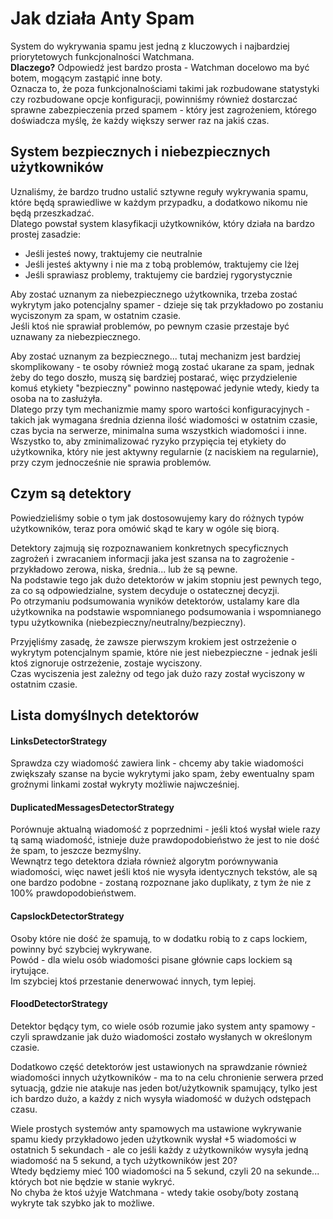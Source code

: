 # Jak działa Anty Spam

System do wykrywania spamu jest jedną z kluczowych i najbardziej priorytetowych funkcjonalności Watchmana.  
**Dlaczego?** Odpowiedź jest bardzo prosta - Watchman docelowo ma być botem, mogącym zastąpić inne boty.  
Oznacza to, że poza funkcjonalnościami takimi jak rozbudowane statystyki czy rozbudowane opcje konfiguracji, powinniśmy również dostarczać sprawne zabezpieczenia przed spamem - który jest zagrożeniem, którego doświadcza myślę, że każdy większy serwer raz na jakiś czas.

## System bezpiecznych i niebezpiecznych użytkowników

Uznaliśmy, że bardzo trudno ustalić sztywne reguły wykrywania spamu, które będą sprawiedliwe w każdym przypadku, a dodatkowo nikomu nie będą przeszkadzać.  
Dlatego powstał system klasyfikacji użytkowników, który działa na bardzo prostej zasadzie:

- Jeśli jesteś nowy, traktujemy cie neutralnie
- Jeśli jesteś aktywny i nie ma z tobą problemów, traktujemy cie lżej
- Jeśli sprawiasz problemy, traktujemy cie bardziej rygorystycznie

Aby zostać uznanym za niebezpiecznego użytkownika, trzeba zostać wykrytym jako potencjalny spamer - dzieje się tak przykładowo po zostaniu wyciszonym za spam, w ostatnim czasie.  
Jeśli ktoś nie sprawiał problemów, po pewnym czasie przestaje być uznawany za niebezpiecznego.

Aby zostać uznanym za bezpiecznego... tutaj mechanizm jest bardziej skomplikowany - te osoby również mogą zostać ukarane za spam, jednak żeby do tego doszło, muszą się bardziej postarać, więc przydzielenie komuś etykiety "bezpieczny" powinno następować jedynie wtedy, kiedy ta osoba na to zasłużyła.  
Dlatego przy tym mechanizmie mamy sporo wartości konfiguracyjnych - takich jak wymagana średnia dzienna ilość wiadomości w ostatnim czasie, czas bycia na serwerze, minimalna suma wszystkich wiadomości i inne.  
Wszystko to, aby zminimalizować ryzyko przypięcia tej etykiety do użytkownika, który nie jest aktywny regularnie (z naciskiem na regularnie), przy czym jednocześnie nie sprawia problemów.

## Czym są detektory

Powiedzieliśmy sobie o tym jak dostosowujemy kary do różnych typów użytkowników, teraz pora omówić skąd te kary w ogóle się biorą.

Detektory zajmują się rozpoznawaniem konkretnych specyficznych zagrożeń i zwracaniem informacji jaka jest szansa na to zagrożenie - przykładowo zerowa, niska, średnia... lub że są pewne.  
Na podstawie tego jak dużo detektorów w jakim stopniu jest pewnych tego, za co są odpowiedzialne, system decyduje o ostatecznej decyzji.  
Po otrzymaniu podsumowania wyników detektorów, ustalamy kare dla użytkownika na podstawie wspomnianego podsumowania i wspomnianego typu użytkownika (niebezpieczny/neutralny/bezpieczny).

Przyjęliśmy zasadę, że zawsze pierwszym krokiem jest ostrzeżenie o wykrytym potencjalnym spamie, które nie jest niebezpieczne - jednak jeśli ktoś zignoruje ostrzeżenie, zostaje wyciszony.  
Czas wyciszenia jest zależny od tego jak dużo razy został wyciszony w ostatnim czasie.

## Lista domyślnych detektorów

#### LinksDetectorStrategy

Sprawdza czy wiadomość zawiera link - chcemy aby takie wiadomości zwiększały szanse na bycie wykrytymi jako spam, żeby ewentualny spam groźnymi linkami został wykryty możliwie najwcześniej.

#### DuplicatedMessagesDetectorStrategy

Porównuje aktualną wiadomość z poprzednimi - jeśli ktoś wysłał wiele razy tą samą wiadomość, istnieje duże prawdopodobieństwo że jest to nie dość że spam, to jeszcze bezmyślny.  
Wewnątrz tego detektora działa również algorytm porównywania wiadomości, więc nawet jeśli ktoś nie wysyła identycznych tekstów, ale są one bardzo podobne - zostaną rozpoznane jako duplikaty, z tym że nie z 100% prawdopodobieństwem.

#### CapslockDetectorStrategy

Osoby które nie dość że spamują, to w dodatku robią to z caps lockiem, powinny być szybciej wykrywane.  
Powód - dla wielu osób wiadomości pisane głównie caps lockiem są irytujące.  
Im szybciej ktoś przestanie denerwować innych, tym lepiej.

#### FloodDetectorStrategy

Detektor będący tym, co wiele osób rozumie jako system anty spamowy - czyli sprawdzanie jak dużo wiadomości zostało wysłanych w określonym czasie.

Dodatkowo część detektorów jest ustawionych na sprawdzanie również wiadomości innych użytkowników - ma to na celu chronienie serwera przed sytuacją, gdzie nie atakuje nas jeden bot/użytkownik spamujący, tylko jest ich bardzo dużo, a każdy z nich wysyła wiadomość w dużych odstępach czasu.

Wiele prostych systemów anty spamowych ma ustawione wykrywanie spamu kiedy przykładowo jeden użytkownik wysłał +5 wiadomości w ostatnich 5 sekundach - ale co jeśli każdy z użytkowników wysyła jedną wiadomość na 5 sekund, a tych użytkowników jest 20?  
Wtedy będziemy mieć 100 wiadomości na 5 sekund, czyli 20 na sekunde... których bot nie będzie w stanie wykryć.  
No chyba że ktoś użyje Watchmana - wtedy takie osoby/boty zostaną wykryte tak szybko jak to możliwe.
